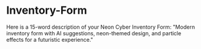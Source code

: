 # Inventory-Form
Here is a 15-word description of your Neon Cyber Inventory Form:  "Modern inventory form with AI suggestions, neon-themed design, and particle effects for a futuristic experience."
